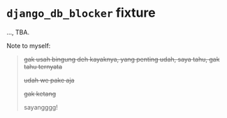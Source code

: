 # `django_db_blocker` fixture

..., TBA.

Note to myself:
> ~~gak usah bingung deh kayaknya, yang penting udah, saya tahu, gak tahu ternyata~~
>
> ~~udah we pake aja~~
>
> ~~gak ketang~~
>
> sayangggg!
